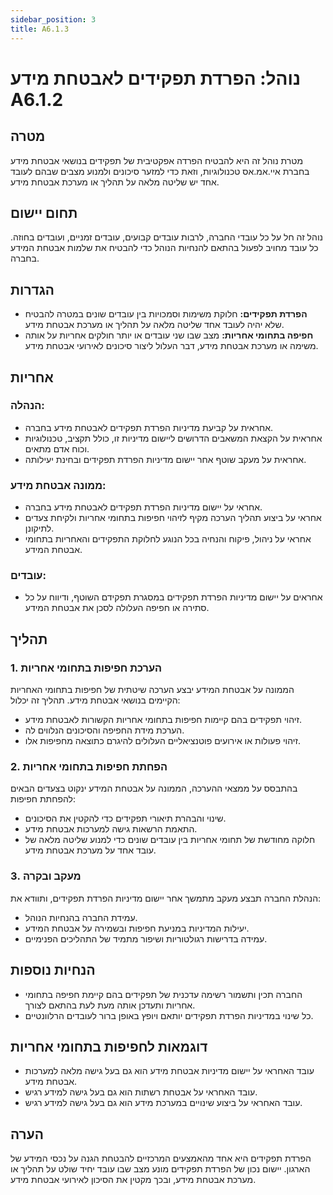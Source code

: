 ```yaml
---
sidebar_position: 3
title: A6.1.3
---
```


# נוהל: הפרדת תפקידים לאבטחת מידע A6.1.2

## מטרה
מטרת נוהל זה היא להבטיח הפרדה אפקטיבית של תפקידים בנושאי אבטחת מידע בחברת איי.אמ.אס טכנולוגיות, וזאת כדי למזער סיכונים ולמנוע מצבים שבהם לעובד אחד יש שליטה מלאה על תהליך או מערכת אבטחת מידע.

## תחום יישום
נוהל זה חל על כל עובדי החברה, לרבות עובדים קבועים, עובדים זמניים, ועובדים בחוזה. כל עובד מחויב לפעול בהתאם להנחיות הנוהל כדי להבטיח את שלמות אבטחת המידע בחברה.

## הגדרות
- **הפרדת תפקידים:** חלוקת משימות וסמכויות בין עובדים שונים במטרה להבטיח שלא יהיה לעובד אחד שליטה מלאה על תהליך או מערכת אבטחת מידע.
- **חפיפה בתחומי אחריות:** מצב שבו שני עובדים או יותר חולקים אחריות על אותה משימה או מערכת אבטחת מידע, דבר העלול ליצור סיכונים לאירועי אבטחת מידע.

## אחריות
### הנהלה:
- אחראית על קביעת מדיניות הפרדת תפקידים לאבטחת מידע בחברה.
- אחראית על הקצאת המשאבים הדרושים ליישום מדיניות זו, כולל תקציב, טכנולוגיות וכוח אדם מתאים.
- אחראית על מעקב שוטף אחר יישום מדיניות הפרדת תפקידים ובחינת יעילותה.

### ממונה אבטחת מידע:
- אחראי על יישום מדיניות הפרדת תפקידים לאבטחת מידע בחברה.
- אחראי על ביצוע תהליך הערכה מקיף לזיהוי חפיפות בתחומי אחריות ולקיחת צעדים לתיקונן.
- אחראי על ניהול, פיקוח והנחיה בכל הנוגע לחלוקת התפקידים והאחריות בתחומי אבטחת המידע.

### עובדים:
- אחראים על יישום מדיניות הפרדת תפקידים במסגרת תפקידם השוטף, ודיווח על כל סתירה או חפיפה העלולה לסכן את אבטחת המידע.

## תהליך
### 1. הערכת חפיפות בתחומי אחריות
הממונה על אבטחת המידע יבצע הערכה שיטתית של חפיפות בתחומי האחריות הקיימים בנושאי אבטחת מידע. תהליך זה יכלול:
- זיהוי תפקידים בהם קיימות חפיפות בתחומי אחריות הקשורות לאבטחת מידע.
- הערכת מידת החפיפה והסיכונים הנלווים לה.
- זיהוי פעולות או אירועים פוטנציאליים העלולים להיגרם כתוצאה מחפיפות אלו.

### 2. הפחתת חפיפות בתחומי אחריות
בהתבסס על ממצאי ההערכה, הממונה על אבטחת המידע ינקוט בצעדים הבאים להפחתת חפיפות:
- שינוי והבהרת תיאורי תפקידים כדי להקטין את הסיכונים.
- התאמת הרשאות גישה למערכות אבטחת מידע.
- חלוקה מחודשת של תחומי אחריות בין עובדים שונים כדי למנוע שליטה מלאה של עובד אחד על מערכת אבטחת מידע.

### 3. מעקב ובקרה
הנהלת החברה תבצע מעקב מתמשך אחר יישום מדיניות הפרדת תפקידים, ותוודא את:
- עמידת החברה בהנחיות הנוהל.
- יעילות המדיניות במניעת חפיפות ובשמירה על אבטחת המידע.
- עמידה בדרישות רגולטוריות ושיפור מתמיד של התהליכים הפנימיים.

## הנחיות נוספות
- החברה תכין ותשמור רשימה עדכנית של תפקידים בהם קיימת חפיפה בתחומי אחריות ותעדכן אותה מעת לעת בהתאם לצורך.
- כל שינוי במדיניות הפרדת תפקידים יותאם ויופץ באופן ברור לעובדים הרלוונטיים.

## דוגמאות לחפיפות בתחומי אחריות
- עובד האחראי על יישום מדיניות אבטחת מידע הוא גם בעל גישה מלאה למערכות אבטחת מידע.
- עובד האחראי על אבטחת רשתות הוא גם בעל גישה למידע רגיש.
- עובד האחראי על ביצוע שינויים במערכת מידע הוא גם בעל גישה למידע רגיש.

## הערה
הפרדת תפקידים היא אחד מהאמצעים המרכזיים להבטחת הגנה על נכסי המידע של הארגון. יישום נכון של הפרדת תפקידים מונע מצב שבו עובד יחיד שולט על תהליך או מערכת אבטחת מידע, ובכך מקטין את הסיכון לאירועי אבטחת מידע.